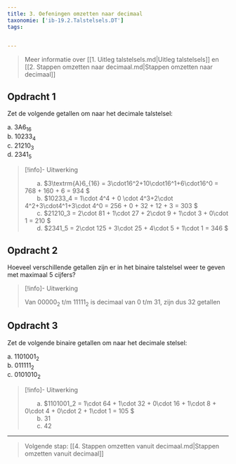 ```yaml
---
title: 3. Oefeningen omzetten naar decimaal
taxonomie: ['ib-19.2.Talstelsels.DT']
tags:

 
---
```


> Meer informatie over [[1. Uitleg talstelsels.md|Uitleg talstelsels]]
> en [[2. Stappen omzetten naar decimaal.md|Stappen omzetten naar decimaal]]

## Opdracht 1

Zet de volgende getallen om naar het decimale talstelsel:

<!-- &nbsp;&nbsp;&nbsp;&nbsp;&nbsp;&nbsp; -->
a. $3\textrm{A}6_{16}$\
b. $10233_4$\
c. $21210_3$\
d. $2341_5$

> [!info]- Uitwerking
> 
> &nbsp;&nbsp;&nbsp;&nbsp;&nbsp;&nbsp;
> a. $3\textrm{A}6_{16} = 3\cdot16^2+10\cdot16^1+6\cdot16^0 =
> 768 + 160 + 6 = 934
> $\
> &nbsp;&nbsp;&nbsp;&nbsp;&nbsp;&nbsp;
> b. $10233_4 = 1\cdot 4^4 + 0 \cdot 4^3+2\cdot 4^2+3\cdot4^1+3\cdot 4^0 = 256 + 0 + 32 + 12 + 3 = 303
> $\
> &nbsp;&nbsp;&nbsp;&nbsp;&nbsp;&nbsp;
> c. $21210_3 = 2\cdot 81 + 1\cdot 27 + 2\cdot 9 + 1\cdot 3 + 0\cdot 1 = 210
> $\
> &nbsp;&nbsp;&nbsp;&nbsp;&nbsp;&nbsp;
> d. $2341_5 = 2\cdot 125 + 3\cdot 25 + 4\cdot 5 + 1\cdot 1 = 346
> $

## Opdracht 2

Hoeveel verschillende getallen zijn er in het binaire talstelsel weer te geven met maximaal 5 cijfers?

> [!info]- Uitwerking
>
> Van $00000_2$ t/m $11111_2$ is decimaal van 0 t/m 31, zijn dus 32 getallen

## Opdracht 3

Zet de volgende binaire getallen om naar het decimale stelsel:

a. $1101001_2$\
b. $011111_2$\
c. $0101010_2$

> [!info]- Uitwerking
> 
> &nbsp;&nbsp;&nbsp;&nbsp;&nbsp;&nbsp;
> a. $1101001_2 = 1\cdot 64 + 1\cdot 32 + 0\cdot 16 + 1\cdot 8 + 0\cdot 4 + 0\cdot 2 + 1\cdot 1 = 105
> $\
> &nbsp;&nbsp;&nbsp;&nbsp;&nbsp;&nbsp;
> b. $31$\
> &nbsp;&nbsp;&nbsp;&nbsp;&nbsp;&nbsp;
> c. $42$

---

> Volgende stap: [[4. Stappen omzetten vanuit decimaal.md|Stappen omzetten vanuit decimaal]]